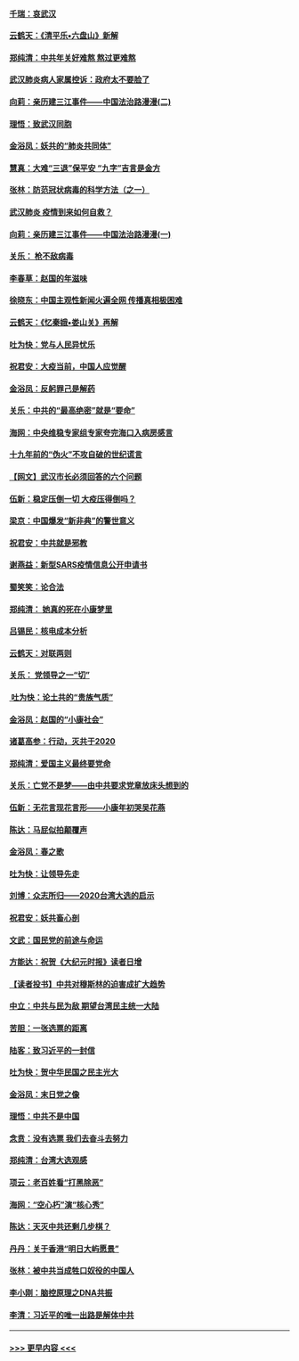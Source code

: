 #### [千瑞：哀武汉](../pages/nsc993/n11833647.md?t=01311131) 
#### [云鹤天：《清平乐▪六盘山》新解](../pages/nsc993/n11833611.md?t=01311131) 
#### [郑纯清：中共年关好难熬 熬过更难熬](../pages/nsc993/n11833489.md?t=01311131) 
#### [武汉肺炎病人家属控诉：政府太不要脸了](../pages/nsc993/n11833205.md?t=01311131) 
#### [向莉：亲历建三江事件——中国法治路漫漫(二)](../pages/nsc993/n11829102.md?t=01311131) 
#### [理悟：致武汉同胞](../pages/nsc993/n11831522.md?t=01311131) 
#### [金浴凤：妖共的“肺炎共同体”](../pages/nsc993/n11829448.md?t=01311131) 
#### [慧真：大难“三退”保平安 “九字”吉言是金方](../pages/nsc993/n11829501.md?t=01311131) 
#### [张林：防范冠状病毒的科学方法（之一）](../pages/nsc993/n11828618.md?t=01311131) 
#### [武汉肺炎 疫情到来如何自救？](../pages/nsc993/n11827632.md?t=01311131) 
#### [向莉：亲历建三江事件——中国法治路漫漫(一)](../pages/nsc993/n11827190.md?t=01311131) 
#### [关乐： 枪不敌病毒](../pages/nsc993/n11826746.md?t=01311131) 
#### [李春草：赵国的年滋味](../pages/nsc993/n11826321.md?t=01311131) 
#### [徐晓东：中国主观性新闻火遍全网 传播真相极困难](../pages/nsc993/n11826508.md?t=01311131) 
#### [云鹤天：《忆秦娥▪娄山关》再解](../pages/nsc993/n11824682.md?t=01311131) 
#### [吐为快：党与人民异忧乐](../pages/nsc993/n11824660.md?t=01311131) 
#### [祝君安：大疫当前，中国人应觉醒](../pages/nsc993/n11821946.md?t=01311131) 
#### [金浴凤：反躬罪己是解药](../pages/nsc993/n11820280.md?t=01311131) 
#### [关乐：中共的“最高绝密”就是“要命”](../pages/nsc993/n11816946.md?t=01311131) 
#### [海网：中央维稳专家组专家夸完海口入病房感言](../pages/nsc993/n11815138.md?t=01311131) 
#### [十九年前的“伪火”不攻自破的世纪谎言](../pages/nsc993/n11813238.md?t=01311131) 
#### [【网文】武汉市长必须回答的六个问题](../pages/nsc993/n11813848.md?t=01311131) 
#### [伍新：稳定压倒一切 大疫压得倒吗？](../pages/nsc993/n11812634.md?t=01311131) 
#### [梁京：中国爆发“新非典”的警世意义](../pages/nsc993/n11812554.md?t=01311131) 
#### [祝君安：中共就是邪教](../pages/nsc993/n11812431.md?t=01311131) 
#### [谢燕益：新型SARS疫情信息公开申请书](../pages/nsc993/n11808840.md?t=01311131) 
#### [蜀笑笑：论合法](../pages/nsc993/n11808064.md?t=01311131) 
#### [郑纯清： 她真的死在小康梦里](../pages/nsc993/n11806623.md?t=01311131) 
#### [吕锡民：核电成本分析](../pages/nsc993/n11806284.md?t=01311131) 
#### [云鹤天：对联两则](../pages/nsc993/n11805957.md?t=01311131) 
#### [关乐： 党领导之一“切”](../pages/nsc993/n11804505.md?t=01311131) 
#### [ 吐为快：论土共的“贵族气质”](../pages/nsc993/n11804490.md?t=01311131) 
#### [金浴凤：赵国的“小康社会”](../pages/nsc993/n11804452.md?t=01311131) 
#### [诸葛高参：行动，灭共于2020](../pages/nsc993/n11804120.md?t=01311131) 
#### [郑纯清：爱国主义最终要党命](../pages/nsc993/n11802197.md?t=01311131) 
#### [关乐：亡党不是梦——由中共要求党章放床头想到的](../pages/nsc993/n11802156.md?t=01311131) 
#### [伍新：无花言现花言形——小康年初哭吴花燕](../pages/nsc993/n11800044.md?t=01311131) 
#### [陈达：马屁似拍颠覆声](../pages/nsc993/n11800010.md?t=01311131) 
#### [金浴凤：春之歌](../pages/nsc993/n11797687.md?t=01311131) 
#### [吐为快：让领导先走](../pages/nsc993/n11797512.md?t=01311131) 
#### [刘博：众志所归——2020台湾大选的启示](../pages/nsc993/n11796878.md?t=01311131) 
#### [祝君安：妖共畜心剖](../pages/nsc993/n11794273.md?t=01311131) 
#### [文武：国民党的前途与命运](../pages/nsc993/n11794198.md?t=01311131) 
#### [方能达：祝贺《大纪元时报》读者日增](../pages/nsc993/n11793807.md?t=01311131) 
#### [【读者投书】中共对穆斯林的迫害成扩大趋势](../pages/nsc993/n11791371.md?t=01311131) 
#### [中立：中共与民为敌 期望台湾民主统一大陆](../pages/nsc993/n11790392.md?t=01311131) 
#### [苦胆：一张选票的距离](../pages/nsc993/n11788914.md?t=01311131) 
#### [陆客：致习近平的一封信](../pages/nsc993/n11788867.md?t=01311131) 
#### [吐为快：贺中华民国之民主光大](../pages/nsc993/n11788618.md?t=01311131) 
#### [金浴凤：末日党之像](../pages/nsc993/n11787475.md?t=01311131) 
#### [理悟：中共不是中国](../pages/nsc993/n11787463.md?t=01311131) 
#### [念贲：没有选票  我们去奋斗去努力](../pages/nsc993/n11787398.md?t=01311131) 
#### [郑纯清：台湾大选观感](../pages/nsc993/n11786210.md?t=01311131) 
#### [项云：老百姓看“打黑除恶”](../pages/nsc993/n11785398.md?t=01311131) 
#### [海网：“空心朽”演“核心秀”](../pages/nsc993/n11783874.md?t=01311131) 
#### [陈达：天灭中共还剩几步棋？](../pages/nsc993/n11783719.md?t=01311131) 
#### [丹丹：关于香港“明日大屿愿景”](../pages/nsc993/n11783273.md?t=01311131) 
#### [张林：被中共当成牲口奴役的中国人](../pages/nsc993/n11782397.md?t=01311131) 
#### [李小刚：脑控原理之DNA共振](../pages/nsc993/n11780962.md?t=01311131) 
#### [李清：习近平的唯一出路是解体中共](../pages/nsc993/n11780866.md?t=01311131) 

----
#### [ >>> 更早内容 <<< ](../indexes/nsc993-earlier.md)
